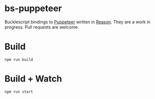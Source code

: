 # bs-puppeteer

Bucklescript bindings to [Puppeteer](https://github.com/GoogleChrome/puppeteer)
written in [Reason](https://reasonml.github.io). They are a work in progress.
Pull requests are welcome.

# Build
```
npm run build
```

# Build + Watch
```
npm run start
```
